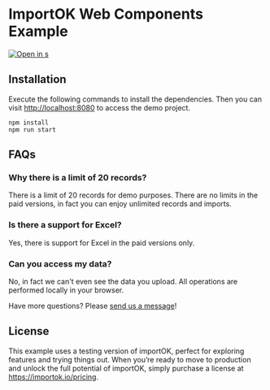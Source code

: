 # ImportOK Web Components Example

[![Open in s](https://developer.stackblitz.com/img/open_in_stackblitz.svg)](https://stackblitz.com/github/importok/webcomponent-example?file=index.html)

## Installation

Execute the following commands to install the dependencies. Then you can visit [http://localhost:8080](http://localhost:8080) to access the demo project.

```
npm install
npm run start
```

## FAQs

### Why there is a limit of 20 records?
There is a limit of 20 records for demo purposes. There are no limits in the paid versions, in fact you can enjoy unlimited records and imports.

### Is there a support for Excel?

Yes, there is support for Excel in the paid versions only.

### Can you access my data?

No, in fact we can't even see the data you upload. All operations are performed locally in your browser.

Have more questions? Please [send us a message](https://importok.io/chat)!

## License

This example uses a testing version of importOK, perfect for exploring features and trying things out. When you’re ready to move to production and unlock the full potential of importOK, simply purchase a license at https://importok.io/pricing. 